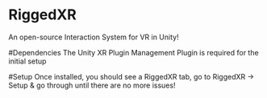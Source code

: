 # RiggedXR
An open-source Interaction System for VR in Unity!

#Dependencies
The Unity XR Plugin Management Plugin is required for the initial setup

#Setup
Once installed, you should see a RiggedXR tab, go to RiggedXR -> Setup & go through until there are no more issues!
